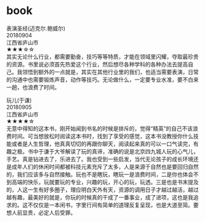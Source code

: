 # book

表演圣经(迈克尔.鲍威尔)  
20180904  
江西省庐山市  
★★★☆☆  
  其实无论什么行业，都需要勤奋，技巧等等特质，才能在领域里闪耀，夺取最珍贵的资源。书里说必须首先热爱这个行业，然后想尽各种学科的各种办法去提高自己。我领悟到额外的一点就是，其实在其他行业里的我们，也适当需要表演，日常的沟通中也需要锻炼声音，动作等技巧。无论做什么，一定要专业水准，要不白来一趟，也浪费了时间。  

玩儿(于谦)  
20180905  
江西省庐山市  
★★★★☆  
  无意中得知的这本书，刚开始闻到书名的时候是排斥的，觉得“精英”的自己不该浪费时间。可当想放松时阅读这本书时，找到了享受的感觉，这本书没教授你什么技能或者是人生哲理，他真真切切的再跟你聊天，阅读起来真的可以一口气读完，有趣之极。书中于谦于大爷解读了玩的真谛，准确的说是北京四九城人玩的心气儿，手艺。真是钻进去了，乐进去了。我也受到一些启发，当代无论孩子的成长环境还是成年人们的休闲时间都被科技元素充斥了太多，人是来源于自然也是要回归自然的，我们应该多与自然接触。玩也不是瞎玩，瞎玩一是浪费时间，二是你也体会不到高端的快乐，玩就要玩的专业，兴趣的玩，开心的玩，玩透。三是也是书末提及的，人这一生有好多圈子，理应明白天外有天，资源的调用日子才越过越活，越过越有趣，最美好的就是，你玩的时候真的干成了一番事业，成了进项，这也是我追求的。这不仅仅是一本闲书，字里行间有简单的道理反复呈现，也是大道至简。要想人前显贵，必定人后受罪。
